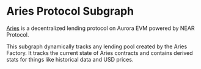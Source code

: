 # Aries Protocol Subgraph

[Aries](https://aries.to/) is a decentralized lending protocol on Aurora EVM powered by NEAR Protocol.

This subgraph dynamically tracks any lending pool created by the Aries Factory. It tracks the current state of Aries contracts and contains derived stats for things like historical data and USD prices.
